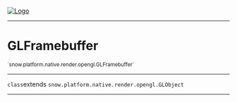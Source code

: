 
[![Logo](../../../../../../images/logo.png)](../../../../../../api/index.html)

---



<h1>GLFramebuffer</h1>
<small>`snow.platform.native.render.opengl.GLFramebuffer`</small>



---

`class`extends <code><span>snow.platform.native.render.opengl.GLObject</span></code>

---

&nbsp;
&nbsp;

